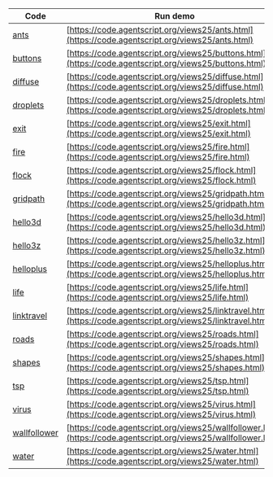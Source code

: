 Code    | Run demo
------- | ------
[ants](https://github.com/backspaces/agentscript/tree/master/views25/ants.html#L1) | [https://code.agentscript.org/views25/ants.html](https://code.agentscript.org/views25/ants.html)
[buttons](https://github.com/backspaces/agentscript/tree/master/views25/buttons.html#L1) | [https://code.agentscript.org/views25/buttons.html](https://code.agentscript.org/views25/buttons.html)
[diffuse](https://github.com/backspaces/agentscript/tree/master/views25/diffuse.html#L1) | [https://code.agentscript.org/views25/diffuse.html](https://code.agentscript.org/views25/diffuse.html)
[droplets](https://github.com/backspaces/agentscript/tree/master/views25/droplets.html#L1) | [https://code.agentscript.org/views25/droplets.html](https://code.agentscript.org/views25/droplets.html)
[exit](https://github.com/backspaces/agentscript/tree/master/views25/exit.html#L1) | [https://code.agentscript.org/views25/exit.html](https://code.agentscript.org/views25/exit.html)
[fire](https://github.com/backspaces/agentscript/tree/master/views25/fire.html#L1) | [https://code.agentscript.org/views25/fire.html](https://code.agentscript.org/views25/fire.html)
[flock](https://github.com/backspaces/agentscript/tree/master/views25/flock.html#L1) | [https://code.agentscript.org/views25/flock.html](https://code.agentscript.org/views25/flock.html)
[gridpath](https://github.com/backspaces/agentscript/tree/master/views25/gridpath.html#L1) | [https://code.agentscript.org/views25/gridpath.html](https://code.agentscript.org/views25/gridpath.html)
[hello3d](https://github.com/backspaces/agentscript/tree/master/views25/hello3d.html#L1) | [https://code.agentscript.org/views25/hello3d.html](https://code.agentscript.org/views25/hello3d.html)
[hello3z](https://github.com/backspaces/agentscript/tree/master/views25/hello3z.html#L1) | [https://code.agentscript.org/views25/hello3z.html](https://code.agentscript.org/views25/hello3z.html)
[helloplus](https://github.com/backspaces/agentscript/tree/master/views25/helloplus.html#L1) | [https://code.agentscript.org/views25/helloplus.html](https://code.agentscript.org/views25/helloplus.html)
[life](https://github.com/backspaces/agentscript/tree/master/views25/life.html#L1) | [https://code.agentscript.org/views25/life.html](https://code.agentscript.org/views25/life.html)
[linktravel](https://github.com/backspaces/agentscript/tree/master/views25/linktravel.html#L1) | [https://code.agentscript.org/views25/linktravel.html](https://code.agentscript.org/views25/linktravel.html)
[roads](https://github.com/backspaces/agentscript/tree/master/views25/roads.html#L1) | [https://code.agentscript.org/views25/roads.html](https://code.agentscript.org/views25/roads.html)
[shapes](https://github.com/backspaces/agentscript/tree/master/views25/shapes.html#L1) | [https://code.agentscript.org/views25/shapes.html](https://code.agentscript.org/views25/shapes.html)
[tsp](https://github.com/backspaces/agentscript/tree/master/views25/tsp.html#L1) | [https://code.agentscript.org/views25/tsp.html](https://code.agentscript.org/views25/tsp.html)
[virus](https://github.com/backspaces/agentscript/tree/master/views25/virus.html#L1) | [https://code.agentscript.org/views25/virus.html](https://code.agentscript.org/views25/virus.html)
[wallfollower](https://github.com/backspaces/agentscript/tree/master/views25/wallfollower.html#L1) | [https://code.agentscript.org/views25/wallfollower.html](https://code.agentscript.org/views25/wallfollower.html)
[water](https://github.com/backspaces/agentscript/tree/master/views25/water.html#L1) | [https://code.agentscript.org/views25/water.html](https://code.agentscript.org/views25/water.html)
